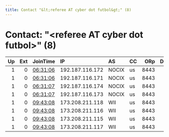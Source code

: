 ```yaml
---
title: Contact "&lt;referee AT cyber dot futbol&gt;" (8)
---
```


# Contact: "&lt;referee AT cyber dot futbol&gt;" (8)

|   Up |   Ext | JoinTime                                                                                              | IP              | AS    | CC   |   ORp |   Dirp | OS    | Version   | Nickname   |   eFamMembers |
|-----:|------:|:------------------------------------------------------------------------------------------------------|:----------------|:------|:-----|------:|-------:|:------|:----------|:-----------|--------------:|
|    1 |     0 | [06:31:06](https://nusenu.github.io/OrNetStats/w/relay/960FA293D6F778E81F493B8EC04C83AA852919BE.html) | 192.187.116.172 | NOCIX | us   |  8443 |      0 | Linux | 0.4.7.13  | Striker    |             8 |
|    1 |     0 | [06:31:06](https://nusenu.github.io/OrNetStats/w/relay/9D990C8ED826DA12EF0FD5048FD590AE756CE3C5.html) | 192.187.116.171 | NOCIX | us   |  8443 |      0 | Linux | 0.4.7.13  | Coach      |             8 |
|    1 |     0 | [06:31:07](https://nusenu.github.io/OrNetStats/w/relay/35F9E0B89A32942E7C25E0B7F7D722273B1FF61C.html) | 192.187.116.174 | NOCIX | us   |  8443 |      0 | Linux | 0.4.7.13  | Goalkeeper |             8 |
|    1 |     0 | [06:31:07](https://nusenu.github.io/OrNetStats/w/relay/D8036A546433BB42834E55251C0CC5BE46CA4E09.html) | 192.187.116.173 | NOCIX | us   |  8443 |      0 | Linux | 0.4.7.13  | Forward    |             8 |
|    1 |     0 | [09:43:08](https://nusenu.github.io/OrNetStats/w/relay/27000DF37DEA7B54CA3B3A7AE5FD116E5CCA0E17.html) | 173.208.211.118 | WII   | us   |  8443 |      0 | Linux | 0.4.7.13  | Defender   |             8 |
|    1 |     0 | [09:43:08](https://nusenu.github.io/OrNetStats/w/relay/40CF72A367AAA9994F445155F111B218EAC4E09D.html) | 173.208.211.116 | WII   | us   |  8443 |      0 | Linux | 0.4.7.13  | Sweeper    |             8 |
|    1 |     0 | [09:43:08](https://nusenu.github.io/OrNetStats/w/relay/4DE4A919BA5A090FE2282E1B86DF6679D1534F2A.html) | 173.208.211.115 | WII   | us   |  8443 |      0 | Linux | 0.4.7.13  | Libero     |             8 |
|    1 |     0 | [09:43:08](https://nusenu.github.io/OrNetStats/w/relay/B0A6C05D7289F9695B92D30434D1E39BE5313932.html) | 173.208.211.117 | WII   | us   |  8443 |      0 | Linux | 0.4.7.13  | Midfielder |             8 |
